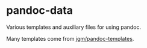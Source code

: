 # pandoc-data

Various templates and auxiliary files for using pandoc.

Many templates come from [jgm/pandoc-templates](https://github.com/jgm/pandoc-templates).

